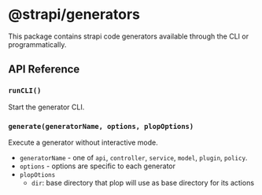 # @strapi/generators

This package contains strapi code generators available through the CLI or programmatically.

## API Reference

### `runCLI()`

Start the generator CLI.

### `generate(generatorName, options, plopOptions)`

Execute a generator without interactive mode.

- `generatorName` - one of `api`, `controller`, `service`, `model`, `plugin`, `policy`.
- `options` - options are specific to each generator
- `plopOtions`
  - `dir`: base directory that plop will use as base directory for its actions
